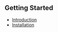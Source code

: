 ---
---
## Getting Started

- [Introduction](./introduction.md)
- [Installation](./installation.md)
